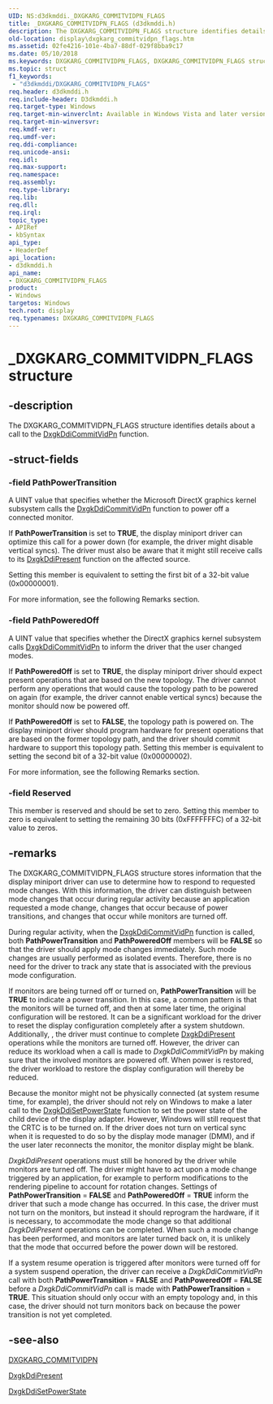 ```yaml
---
UID: NS:d3dkmddi._DXGKARG_COMMITVIDPN_FLAGS
title: _DXGKARG_COMMITVIDPN_FLAGS (d3dkmddi.h)
description: The DXGKARG_COMMITVIDPN_FLAGS structure identifies details about a call to the DxgkDdiCommitVidPn function.
old-location: display\dxgkarg_commitvidpn_flags.htm
ms.assetid: 02fe4216-101e-4ba7-88df-029f8bba9c17
ms.date: 05/10/2018
ms.keywords: DXGKARG_COMMITVIDPN_FLAGS, DXGKARG_COMMITVIDPN_FLAGS structure [Display Devices], DmStructs_267e916a-7058-4ce7-892d-9ed9d6f74bce.xml, _DXGKARG_COMMITVIDPN_FLAGS, d3dkmddi/DXGKARG_COMMITVIDPN_FLAGS, display.dxgkarg_commitvidpn_flags
ms.topic: struct
f1_keywords:
 - "d3dkmddi/DXGKARG_COMMITVIDPN_FLAGS"
req.header: d3dkmddi.h
req.include-header: D3dkmddi.h
req.target-type: Windows
req.target-min-winverclnt: Available in Windows Vista and later versions of the Windows operating systems.
req.target-min-winversvr: 
req.kmdf-ver: 
req.umdf-ver: 
req.ddi-compliance: 
req.unicode-ansi: 
req.idl: 
req.max-support: 
req.namespace: 
req.assembly: 
req.type-library: 
req.lib: 
req.dll: 
req.irql: 
topic_type:
- APIRef
- kbSyntax
api_type:
- HeaderDef
api_location:
- d3dkmddi.h
api_name:
- DXGKARG_COMMITVIDPN_FLAGS
product:
- Windows
targetos: Windows
tech.root: display
req.typenames: DXGKARG_COMMITVIDPN_FLAGS
---
```


# _DXGKARG_COMMITVIDPN_FLAGS structure


## -description


The DXGKARG_COMMITVIDPN_FLAGS structure identifies details about a call to the <a href="https://docs.microsoft.com/windows-hardware/drivers/ddi/d3dkmddi/nc-d3dkmddi-dxgkddi_commitvidpn">DxgkDdiCommitVidPn</a> function.


## -struct-fields




### -field PathPowerTransition

A UINT value that specifies whether the Microsoft DirectX graphics kernel subsystem calls the <a href="https://docs.microsoft.com/windows-hardware/drivers/ddi/d3dkmddi/nc-d3dkmddi-dxgkddi_commitvidpn">DxgkDdiCommitVidPn</a> function to power off a connected monitor.

If <b>PathPowerTransition</b> is set to <b>TRUE</b>, the display miniport driver can optimize this call for a power down (for example, the driver might disable vertical syncs). The driver must also be aware that it might still receive calls to its <a href="https://docs.microsoft.com/windows-hardware/drivers/ddi/d3dkmddi/nc-d3dkmddi-dxgkddi_present">DxgkDdiPresent</a> function on the affected source.

Setting this member is equivalent to setting the first bit of a 32-bit value (0x00000001).

For more information, see the following Remarks section.


### -field PathPoweredOff

A UINT value that specifies whether the DirectX graphics kernel subsystem calls <a href="https://docs.microsoft.com/windows-hardware/drivers/ddi/d3dkmddi/nc-d3dkmddi-dxgkddi_commitvidpn">DxgkDdiCommitVidPn</a> to inform the driver that the user changed modes.

If <b>PathPoweredOff</b> is set to <b>TRUE</b>, the display miniport driver should expect present operations that are based on the new topology. The driver cannot perform any operations that would cause the topology path to be powered on again (for example, the driver cannot enable vertical syncs) because the monitor should now be powered off.

If <b>PathPoweredOff</b> is set to <b>FALSE</b>, the topology path is powered on. The display miniport driver should program hardware for present operations that are based on the former topology path, and the driver should commit hardware to support this topology path. Setting this member is equivalent to setting the second bit of a 32-bit value (0x00000002).

For more information, see the following Remarks section.


### -field Reserved

This member is reserved and should be set to zero. Setting this member to zero is equivalent to setting the remaining 30 bits (0xFFFFFFFC) of a 32-bit value to zeros.


## -remarks



The DXGKARG_COMMITVIDPN_FLAGS structure stores information that the display miniport driver can use to determine how to respond to requested mode changes. With this information, the driver can distinguish between mode changes that occur during regular activity because an application requested a mode change, changes that occur because of power transitions, and changes that occur while monitors are turned off.

During regular activity, when the <a href="https://docs.microsoft.com/windows-hardware/drivers/ddi/d3dkmddi/nc-d3dkmddi-dxgkddi_commitvidpn">DxgkDdiCommitVidPn</a> function is called, both <b>PathPowerTransition</b> and <b>PathPoweredOff</b> members will be <b>FALSE</b> so that the driver should apply mode changes immediately. Such mode changes are usually performed as isolated events. Therefore, there is no need for the driver to track any state that is associated with the previous mode configuration.

If monitors are being turned off or turned on, <b>PathPowerTransition</b> will be <b>TRUE</b> to indicate a power transition. In this case, a common pattern is that the monitors will be turned off, and then at some later time, the original configuration will be restored. It can be a significant workload for the driver to reset the display configuration completely after a system shutdown. Additionally, , the driver must continue to complete <a href="https://docs.microsoft.com/windows-hardware/drivers/ddi/d3dkmddi/nc-d3dkmddi-dxgkddi_present">DxgkDdiPresent</a> operations while the monitors are turned off. However, the driver can reduce its workload when a call is made to <i>DxgkDdiCommitVidPn</i> by making sure that the involved monitors are powered off. When power is restored, the driver workload to restore the display configuration will thereby be reduced.

Because the monitor might not be physically connected (at system resume time, for example), the driver should not rely on Windows to make a later call to the <a href="https://docs.microsoft.com/windows-hardware/drivers/ddi/dispmprt/nc-dispmprt-dxgkddi_set_power_state">DxgkDdiSetPowerState</a> function to set the power state of the child device of the display adapter. However, Windows will still request that the CRTC is to be turned on. If the driver does not turn on vertical sync when it is requested to do so by the display mode manager (DMM), and if the user later reconnects the monitor, the monitor display might be blank.

<i>DxgkDdiPresent</i> operations must still be honored by the driver while monitors are turned off. The driver might have to act upon a mode change triggered by an application, for example to perform modifications to the rendering pipeline to account for rotation changes. Settings of <b>PathPowerTransition</b> = <b>FALSE</b> and <b>PathPoweredOff</b> = <b>TRUE</b> inform the driver that such a mode change has occurred. In this case, the driver must not turn on the monitors, but instead it should reprogram the hardware, if it is necessary, to accommodate the mode change so that additional <i>DxgkDdiPresent</i> operations can be completed. When such a mode change has been performed, and monitors are later turned back on, it is unlikely that the mode that occurred before the power down will be restored.

If a system resume operation is triggered after monitors were turned off for a system suspend operation, the driver can receive a <i>DxgkDdiCommitVidPn</i> call with both <b>PathPowerTransition</b> = <b>FALSE</b> and <b>PathPoweredOff</b> = <b>FALSE</b> before a <i>DxgkDdiCommitVidPn</i> call is made with <b>PathPowerTransition</b> = <b>TRUE</b>. This situation should only occur with an empty topology and, in this case, the driver should not turn monitors back on because the power transition is not yet completed.




## -see-also




<a href="https://docs.microsoft.com/windows-hardware/drivers/ddi/d3dkmddi/ns-d3dkmddi-_dxgkarg_commitvidpn">DXGKARG_COMMITVIDPN</a>



<a href="https://docs.microsoft.com/windows-hardware/drivers/ddi/d3dkmddi/nc-d3dkmddi-dxgkddi_present">DxgkDdiPresent</a>



<a href="https://docs.microsoft.com/windows-hardware/drivers/ddi/dispmprt/nc-dispmprt-dxgkddi_set_power_state">DxgkDdiSetPowerState</a>
 

 

